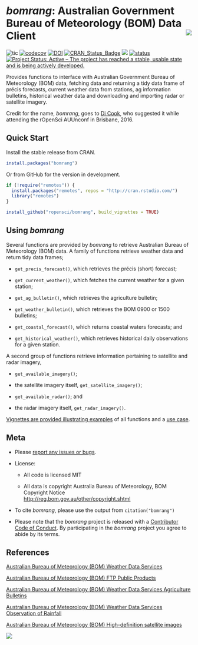 _bomrang_: Australian Government Bureau of Meteorology (BOM) Data Client <img align="right" src="man/figures/logo.png">
================
![tic](https://github.com/ropensci/bomrang/workflows/tic/badge.svg)
[![codecov](https://codecov.io/gh/ropensci/bomrang/branch/master/graph/badge.svg)](https://codecov.io/gh/ropensci/bomrang) [![DOI](https://zenodo.org/badge/DOI/10.5281/zenodo.598301.svg)](https://doi.org/10.5281/zenodo.598301)
[![CRAN_Status_Badge](http://www.r-pkg.org/badges/version/bomrang)](https://cran.r-project.org/package=bomrang)
[![](https://badges.ropensci.org/121_status.svg)](https://github.com/ropensci/software-review/issues/121)
[![status](http://joss.theoj.org/papers/350bf005bded599e4b0f3ac2acf138e8/status.svg)](http://joss.theoj.org/papers/350bf005bded599e4b0f3ac2acf138e8)
[![Project Status: Active – The project has reached a stable, usable state and is being actively developed.](http://www.repostatus.org/badges/latest/active.svg)](http://www.repostatus.org/#active)

Provides functions to interface with Australian Government Bureau of Meteorology (BOM) data, fetching data and returning a tidy data frame of précis forecasts, current weather data from stations, ag information bulletins, historical weather data and downloading and importing radar or satellite imagery.

Credit for the name, *bomrang*, goes to [Di Cook](http://dicook.org/), who suggested it while attending the rOpenSci AUUnconf in Brisbane, 2016.

Quick Start
-----------

Install the stable release from CRAN.

``` r
install.packages("bomrang")
```

Or from GitHub for the version in development.

``` r
if (!require("remotes")) {
  install.packages("remotes", repos = "http://cran.rstudio.com/")
  library("remotes")
}

install_github("ropensci/bomrang", build_vignettes = TRUE)
```

Using *bomrang*
---------------

Several functions are provided by *bomrang* to retrieve Australian Bureau of Meteorology (BOM) data. A family of functions retrieve weather data and return tidy data frames;

  - `get_precis_forecast()`, which retrieves the précis (short) forecast;

  - `get_current_weather()`, which fetches the current weather for a given station;

  - `get_ag_bulletin()`, which retrieves the agriculture bulletin;
  
  - `get_weather_bulletin()`, which retrieves the BOM 0900 or 1500 bulletins;
  
  - `get_coastal_forecast()`, which returns coastal waters forecasts; and
  
  - `get_historical_weather()`, which retrieves historical daily observations for a given station.

A second group of functions retrieve information pertaining to satellite and radar imagery,
  
  - `get_available_imagery()`;
  
  -  the satellite imagery itself, `get_satellite_imagery()`;
  
  - `get_available_radar()`; and 
  
  - the radar imagery itself, `get_radar_imagery()`.
  
[Vignettes are provided illustrating examples](https://docs.ropensci.org/bomrang/articles/bomrang.html)
of all functions and a [use case](https://docs.ropensci.org/bomrang/articles/use_case.html).

Meta
----

-   Please [report any issues or bugs](https://github.com/ropensci/bomrang/issues).

-   License:

    - All code is licensed MIT

    - All data is copyright Australia Bureau of Meteorology, BOM Copyright Notice <br /><http://reg.bom.gov.au/other/copyright.shtml>

- To cite *bomrang*, please use the output from `citation("bomrang")`

- Please note that the *bomrang* project is released with a
[Contributor Code of Conduct](https://github.com/ropensci/bomrang/blob/master/CONDUCT.md).
By participating in the *bomrang* project you agree to abide by its terms.

References
----------

[Australian Bureau of Meteorology (BOM) Weather Data Services](http://www.bom.gov.au/catalogue/data-feeds.shtml)

[Australian Bureau of Meteorology (BOM) FTP Public Products](http://www.bom.gov.au/catalogue/anon-ftp.shtml)

[Australian Bureau of Meteorology (BOM) Weather Data Services Agriculture Bulletins](http://www.bom.gov.au/catalogue/observations/about-agricultural.shtml)

[Australian Bureau of Meteorology (BOM) Weather Data Services Observation of Rainfall](http://www.bom.gov.au/climate/how/observations/rain-measure.shtml)

[Australian Bureau of Meteorology (BOM) High-definition satellite images](http://www.bom.gov.au/australia/satellite/index.shtml)


[![](http://ropensci.org/public_images/github_footer.png)](http://ropensci.org/)
